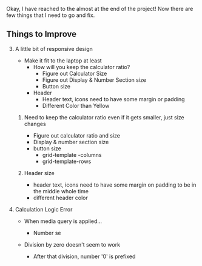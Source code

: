 Okay, I have reached to the almost at the end of the project!
Now there are few things that I need to go and fix.

## Things to Improve

<!-- 1. When number, operator, enter, deciaml whatever is being typed, it 
needs to show some effect to prove that they are actually being processed otherwise you won't really know when you click the operator or press the enter. -->

<!-- 2. When number is negative, or has a decimal value, text direction is reversed so it looks weird -->

3. A little bit of responsive design
    - Make it fit to the laptop at least
        - How will you keep the calculator ratio?
            - Figure out Calculator Size
            - Figure out Display & Number Section size
            - Button size
        - Header
            - Header text, icons need to have some margin
            or padding
            - Different Color than Yellow

    1. Need to keep the calculator ratio even if it gets smaller,
    just size changes
        - Figure out calculator ratio and size
        - Display & number section size
        - button size
            - grid-template -columns
            - grid-template-rows

    2. Header size
        - header text, icons need to have some margin on padding
        to be in the middle whole time
        - different header color

4. Calculation Logic Error
    - When media query is applied...
        - Number se

    - Division by zero doesn't seem to work
        - After that division, number '0' is prefixed
